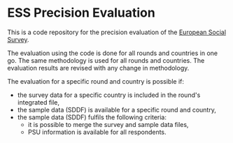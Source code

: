 # ESS Precision Evaluation

This is a code repository for the precision evaluation of the [European Social Survey](https://www.europeansocialsurvey.org/).

The evaluation using the code is done for all rounds and countries in one go. The same methodology is used for all rounds and countries. The evaluation results are revised with any change in methodology.

The evaluation for a specific round and country is possible if:

- the survey data for a specific country is included in the round's integrated file,
- the sample data (SDDF) is available for a specific round and country,
- the sample data (SDDF) fulfils the following criteria:
    - it is possible to merge the survey and sample data files,
    - PSU information is available for all respondents.

